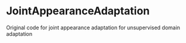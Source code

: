 # JointAppearanceAdaptation
Original code for joint appearance adaptation for unsupervised domain adaptation
